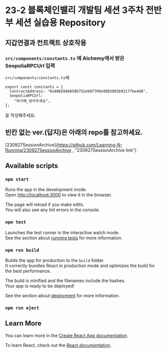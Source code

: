 # 23-2 블록체인밸리 개발팀 세션 3주차 전반부 세션 실습용 Repository
## 지갑연결과 컨트랙트 상호작용

### ```src/components/constants.ts``` 에 Alchemy에서 받은 SeopoliaRPCUrl 입력
```src/components/constants.ts```에
```shell
export const constants = {
  ContractAddress: "0x806E846858E752eb9f709e9EB3803b9217fbe4d0",
  SeopoliaRPCUrl:
    "여기에_넣어주세요",
};
```
을 작성해주세요.

## 빈칸 없는 ver.(답지)은 아래의 repo를 참고하세요.
[230927SessionArchive](https://github.com/Learning-N-Running/230927SessionArchive , "230927SessionArchive link")


## Available scripts
### `npm start`

Runs the app in the development mode.\
Open [http://localhost:3000](http://localhost:3000) to view it in the browser.

The page will reload if you make edits.\
You will also see any lint errors in the console.

### `npm test`

Launches the test runner in the interactive watch mode.\
See the section about [running tests](https://facebook.github.io/create-react-app/docs/running-tests) for more information.

### `npm run build`

Builds the app for production to the `build` folder.\
It correctly bundles React in production mode and optimizes the build for the best performance.

The build is minified and the filenames include the hashes.\
Your app is ready to be deployed!

See the section about [deployment](https://facebook.github.io/create-react-app/docs/deployment) for more information.

### `npm run eject`


## Learn More

You can learn more in the [Create React App documentation](https://facebook.github.io/create-react-app/docs/getting-started).

To learn React, check out the [React documentation](https://reactjs.org/).
